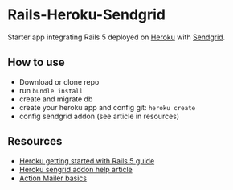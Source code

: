 # Rails-Heroku-Sendgrid
Starter app integrating Rails 5 deployed on [Heroku](https://heroku.com/) with [Sendgrid](https://sendgrid.com/).

## How to use
- Download or clone repo
- run `bundle install`
- create and migrate db
- create your heroku app and config git: `heroku create`
- config sendgrid addon (see article in resources)

## Resources
- [Heroku getting started with Rails 5 guide](https://devcenter.heroku.com/articles/getting-started-with-rails5)
- [Heroku sengrid addon help article](https://devcenter.heroku.com/articles/sendgrid#ruby-rails)
- [Action Mailer basics](http://guides.rubyonrails.org/action_mailer_basics.html)
